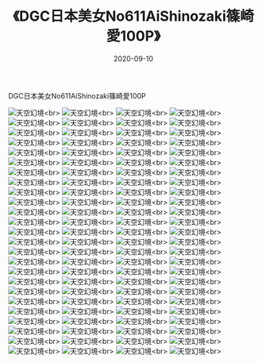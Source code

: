 ﻿---
layout: post
title: 《DGC日本美女No611AiShinozaki篠崎愛100P》
date: 2020-09-10
img: http://photo.orgx.cf/性感/2020/DGC日本美女No611AiShinozaki篠崎愛100P/000.jpg
tags: [美女,性感,泳衣]
---

DGC日本美女No611AiShinozaki篠崎愛100P



![天空幻境](http://photo.orgx.cf/性感/2020/DGC日本美女No611AiShinozaki篠崎愛100P/001.jpg''天空幻境'')<br>
![天空幻境](http://photo.orgx.cf/性感/2020/DGC日本美女No611AiShinozaki篠崎愛100P/002.jpg''天空幻境'')<br>
![天空幻境](http://photo.orgx.cf/性感/2020/DGC日本美女No611AiShinozaki篠崎愛100P/003.jpg''天空幻境'')<br>
![天空幻境](http://photo.orgx.cf/性感/2020/DGC日本美女No611AiShinozaki篠崎愛100P/004.jpg''天空幻境'')<br>
![天空幻境](http://photo.orgx.cf/性感/2020/DGC日本美女No611AiShinozaki篠崎愛100P/005.jpg''天空幻境'')<br>
![天空幻境](http://photo.orgx.cf/性感/2020/DGC日本美女No611AiShinozaki篠崎愛100P/006.jpg''天空幻境'')<br>
![天空幻境](http://photo.orgx.cf/性感/2020/DGC日本美女No611AiShinozaki篠崎愛100P/007.jpg''天空幻境'')<br>
![天空幻境](http://photo.orgx.cf/性感/2020/DGC日本美女No611AiShinozaki篠崎愛100P/008.jpg''天空幻境'')<br>
![天空幻境](http://photo.orgx.cf/性感/2020/DGC日本美女No611AiShinozaki篠崎愛100P/009.jpg''天空幻境'')<br>
![天空幻境](http://photo.orgx.cf/性感/2020/DGC日本美女No611AiShinozaki篠崎愛100P/010.jpg''天空幻境'')<br>
![天空幻境](http://photo.orgx.cf/性感/2020/DGC日本美女No611AiShinozaki篠崎愛100P/011.jpg''天空幻境'')<br>
![天空幻境](http://photo.orgx.cf/性感/2020/DGC日本美女No611AiShinozaki篠崎愛100P/012.jpg''天空幻境'')<br>
![天空幻境](http://photo.orgx.cf/性感/2020/DGC日本美女No611AiShinozaki篠崎愛100P/013.jpg''天空幻境'')<br>
![天空幻境](http://photo.orgx.cf/性感/2020/DGC日本美女No611AiShinozaki篠崎愛100P/014.jpg''天空幻境'')<br>
![天空幻境](http://photo.orgx.cf/性感/2020/DGC日本美女No611AiShinozaki篠崎愛100P/015.jpg''天空幻境'')<br>
![天空幻境](http://photo.orgx.cf/性感/2020/DGC日本美女No611AiShinozaki篠崎愛100P/016.jpg''天空幻境'')<br>
![天空幻境](http://photo.orgx.cf/性感/2020/DGC日本美女No611AiShinozaki篠崎愛100P/017.jpg''天空幻境'')<br>
![天空幻境](http://photo.orgx.cf/性感/2020/DGC日本美女No611AiShinozaki篠崎愛100P/018.jpg''天空幻境'')<br>
![天空幻境](http://photo.orgx.cf/性感/2020/DGC日本美女No611AiShinozaki篠崎愛100P/019.jpg''天空幻境'')<br>
![天空幻境](http://photo.orgx.cf/性感/2020/DGC日本美女No611AiShinozaki篠崎愛100P/020.jpg''天空幻境'')<br>
![天空幻境](http://photo.orgx.cf/性感/2020/DGC日本美女No611AiShinozaki篠崎愛100P/021.jpg''天空幻境'')<br>
![天空幻境](http://photo.orgx.cf/性感/2020/DGC日本美女No611AiShinozaki篠崎愛100P/022.jpg''天空幻境'')<br>
![天空幻境](http://photo.orgx.cf/性感/2020/DGC日本美女No611AiShinozaki篠崎愛100P/023.jpg''天空幻境'')<br>
![天空幻境](http://photo.orgx.cf/性感/2020/DGC日本美女No611AiShinozaki篠崎愛100P/024.jpg''天空幻境'')<br>
![天空幻境](http://photo.orgx.cf/性感/2020/DGC日本美女No611AiShinozaki篠崎愛100P/025.jpg''天空幻境'')<br>
![天空幻境](http://photo.orgx.cf/性感/2020/DGC日本美女No611AiShinozaki篠崎愛100P/026.jpg''天空幻境'')<br>
![天空幻境](http://photo.orgx.cf/性感/2020/DGC日本美女No611AiShinozaki篠崎愛100P/027.jpg''天空幻境'')<br>
![天空幻境](http://photo.orgx.cf/性感/2020/DGC日本美女No611AiShinozaki篠崎愛100P/028.jpg''天空幻境'')<br>
![天空幻境](http://photo.orgx.cf/性感/2020/DGC日本美女No611AiShinozaki篠崎愛100P/029.jpg''天空幻境'')<br>
![天空幻境](http://photo.orgx.cf/性感/2020/DGC日本美女No611AiShinozaki篠崎愛100P/030.jpg''天空幻境'')<br>
![天空幻境](http://photo.orgx.cf/性感/2020/DGC日本美女No611AiShinozaki篠崎愛100P/031.jpg''天空幻境'')<br>
![天空幻境](http://photo.orgx.cf/性感/2020/DGC日本美女No611AiShinozaki篠崎愛100P/032.jpg''天空幻境'')<br>
![天空幻境](http://photo.orgx.cf/性感/2020/DGC日本美女No611AiShinozaki篠崎愛100P/033.jpg''天空幻境'')<br>
![天空幻境](http://photo.orgx.cf/性感/2020/DGC日本美女No611AiShinozaki篠崎愛100P/034.jpg''天空幻境'')<br>
![天空幻境](http://photo.orgx.cf/性感/2020/DGC日本美女No611AiShinozaki篠崎愛100P/035.jpg''天空幻境'')<br>
![天空幻境](http://photo.orgx.cf/性感/2020/DGC日本美女No611AiShinozaki篠崎愛100P/036.jpg''天空幻境'')<br>
![天空幻境](http://photo.orgx.cf/性感/2020/DGC日本美女No611AiShinozaki篠崎愛100P/037.jpg''天空幻境'')<br>
![天空幻境](http://photo.orgx.cf/性感/2020/DGC日本美女No611AiShinozaki篠崎愛100P/038.jpg''天空幻境'')<br>
![天空幻境](http://photo.orgx.cf/性感/2020/DGC日本美女No611AiShinozaki篠崎愛100P/039.jpg''天空幻境'')<br>
![天空幻境](http://photo.orgx.cf/性感/2020/DGC日本美女No611AiShinozaki篠崎愛100P/040.jpg''天空幻境'')<br>
![天空幻境](http://photo.orgx.cf/性感/2020/DGC日本美女No611AiShinozaki篠崎愛100P/041.jpg''天空幻境'')<br>
![天空幻境](http://photo.orgx.cf/性感/2020/DGC日本美女No611AiShinozaki篠崎愛100P/042.jpg''天空幻境'')<br>
![天空幻境](http://photo.orgx.cf/性感/2020/DGC日本美女No611AiShinozaki篠崎愛100P/043.jpg''天空幻境'')<br>
![天空幻境](http://photo.orgx.cf/性感/2020/DGC日本美女No611AiShinozaki篠崎愛100P/044.jpg''天空幻境'')<br>
![天空幻境](http://photo.orgx.cf/性感/2020/DGC日本美女No611AiShinozaki篠崎愛100P/045.jpg''天空幻境'')<br>
![天空幻境](http://photo.orgx.cf/性感/2020/DGC日本美女No611AiShinozaki篠崎愛100P/046.jpg''天空幻境'')<br>
![天空幻境](http://photo.orgx.cf/性感/2020/DGC日本美女No611AiShinozaki篠崎愛100P/047.jpg''天空幻境'')<br>
![天空幻境](http://photo.orgx.cf/性感/2020/DGC日本美女No611AiShinozaki篠崎愛100P/048.jpg''天空幻境'')<br>
![天空幻境](http://photo.orgx.cf/性感/2020/DGC日本美女No611AiShinozaki篠崎愛100P/049.jpg''天空幻境'')<br>
![天空幻境](http://photo.orgx.cf/性感/2020/DGC日本美女No611AiShinozaki篠崎愛100P/050.jpg''天空幻境'')<br>
![天空幻境](http://photo.orgx.cf/性感/2020/DGC日本美女No611AiShinozaki篠崎愛100P/051.jpg''天空幻境'')<br>
![天空幻境](http://photo.orgx.cf/性感/2020/DGC日本美女No611AiShinozaki篠崎愛100P/052.jpg''天空幻境'')<br>
![天空幻境](http://photo.orgx.cf/性感/2020/DGC日本美女No611AiShinozaki篠崎愛100P/053.jpg''天空幻境'')<br>
![天空幻境](http://photo.orgx.cf/性感/2020/DGC日本美女No611AiShinozaki篠崎愛100P/054.jpg''天空幻境'')<br>
![天空幻境](http://photo.orgx.cf/性感/2020/DGC日本美女No611AiShinozaki篠崎愛100P/055.jpg''天空幻境'')<br>
![天空幻境](http://photo.orgx.cf/性感/2020/DGC日本美女No611AiShinozaki篠崎愛100P/056.jpg''天空幻境'')<br>
![天空幻境](http://photo.orgx.cf/性感/2020/DGC日本美女No611AiShinozaki篠崎愛100P/057.jpg''天空幻境'')<br>
![天空幻境](http://photo.orgx.cf/性感/2020/DGC日本美女No611AiShinozaki篠崎愛100P/058.jpg''天空幻境'')<br>
![天空幻境](http://photo.orgx.cf/性感/2020/DGC日本美女No611AiShinozaki篠崎愛100P/059.jpg''天空幻境'')<br>
![天空幻境](http://photo.orgx.cf/性感/2020/DGC日本美女No611AiShinozaki篠崎愛100P/060.jpg''天空幻境'')<br>
![天空幻境](http://photo.orgx.cf/性感/2020/DGC日本美女No611AiShinozaki篠崎愛100P/061.jpg''天空幻境'')<br>
![天空幻境](http://photo.orgx.cf/性感/2020/DGC日本美女No611AiShinozaki篠崎愛100P/062.jpg''天空幻境'')<br>
![天空幻境](http://photo.orgx.cf/性感/2020/DGC日本美女No611AiShinozaki篠崎愛100P/063.jpg''天空幻境'')<br>
![天空幻境](http://photo.orgx.cf/性感/2020/DGC日本美女No611AiShinozaki篠崎愛100P/064.jpg''天空幻境'')<br>
![天空幻境](http://photo.orgx.cf/性感/2020/DGC日本美女No611AiShinozaki篠崎愛100P/065.jpg''天空幻境'')<br>
![天空幻境](http://photo.orgx.cf/性感/2020/DGC日本美女No611AiShinozaki篠崎愛100P/066.jpg''天空幻境'')<br>
![天空幻境](http://photo.orgx.cf/性感/2020/DGC日本美女No611AiShinozaki篠崎愛100P/067.jpg''天空幻境'')<br>
![天空幻境](http://photo.orgx.cf/性感/2020/DGC日本美女No611AiShinozaki篠崎愛100P/068.jpg''天空幻境'')<br>
![天空幻境](http://photo.orgx.cf/性感/2020/DGC日本美女No611AiShinozaki篠崎愛100P/069.jpg''天空幻境'')<br>
![天空幻境](http://photo.orgx.cf/性感/2020/DGC日本美女No611AiShinozaki篠崎愛100P/070.jpg''天空幻境'')<br>
![天空幻境](http://photo.orgx.cf/性感/2020/DGC日本美女No611AiShinozaki篠崎愛100P/071.jpg''天空幻境'')<br>
![天空幻境](http://photo.orgx.cf/性感/2020/DGC日本美女No611AiShinozaki篠崎愛100P/072.jpg''天空幻境'')<br>
![天空幻境](http://photo.orgx.cf/性感/2020/DGC日本美女No611AiShinozaki篠崎愛100P/073.jpg''天空幻境'')<br>
![天空幻境](http://photo.orgx.cf/性感/2020/DGC日本美女No611AiShinozaki篠崎愛100P/074.jpg''天空幻境'')<br>
![天空幻境](http://photo.orgx.cf/性感/2020/DGC日本美女No611AiShinozaki篠崎愛100P/075.jpg''天空幻境'')<br>
![天空幻境](http://photo.orgx.cf/性感/2020/DGC日本美女No611AiShinozaki篠崎愛100P/076.jpg''天空幻境'')<br>
![天空幻境](http://photo.orgx.cf/性感/2020/DGC日本美女No611AiShinozaki篠崎愛100P/077.jpg''天空幻境'')<br>
![天空幻境](http://photo.orgx.cf/性感/2020/DGC日本美女No611AiShinozaki篠崎愛100P/078.jpg''天空幻境'')<br>
![天空幻境](http://photo.orgx.cf/性感/2020/DGC日本美女No611AiShinozaki篠崎愛100P/079.jpg''天空幻境'')<br>
![天空幻境](http://photo.orgx.cf/性感/2020/DGC日本美女No611AiShinozaki篠崎愛100P/080.jpg''天空幻境'')<br>
![天空幻境](http://photo.orgx.cf/性感/2020/DGC日本美女No611AiShinozaki篠崎愛100P/081.jpg''天空幻境'')<br>
![天空幻境](http://photo.orgx.cf/性感/2020/DGC日本美女No611AiShinozaki篠崎愛100P/082.jpg''天空幻境'')<br>
![天空幻境](http://photo.orgx.cf/性感/2020/DGC日本美女No611AiShinozaki篠崎愛100P/083.jpg''天空幻境'')<br>
![天空幻境](http://photo.orgx.cf/性感/2020/DGC日本美女No611AiShinozaki篠崎愛100P/084.jpg''天空幻境'')<br>
![天空幻境](http://photo.orgx.cf/性感/2020/DGC日本美女No611AiShinozaki篠崎愛100P/085.jpg''天空幻境'')<br>
![天空幻境](http://photo.orgx.cf/性感/2020/DGC日本美女No611AiShinozaki篠崎愛100P/086.jpg''天空幻境'')<br>
![天空幻境](http://photo.orgx.cf/性感/2020/DGC日本美女No611AiShinozaki篠崎愛100P/087.jpg''天空幻境'')<br>
![天空幻境](http://photo.orgx.cf/性感/2020/DGC日本美女No611AiShinozaki篠崎愛100P/088.jpg''天空幻境'')<br>
![天空幻境](http://photo.orgx.cf/性感/2020/DGC日本美女No611AiShinozaki篠崎愛100P/089.jpg''天空幻境'')<br>
![天空幻境](http://photo.orgx.cf/性感/2020/DGC日本美女No611AiShinozaki篠崎愛100P/090.jpg''天空幻境'')<br>
![天空幻境](http://photo.orgx.cf/性感/2020/DGC日本美女No611AiShinozaki篠崎愛100P/091.jpg''天空幻境'')<br>
![天空幻境](http://photo.orgx.cf/性感/2020/DGC日本美女No611AiShinozaki篠崎愛100P/092.jpg''天空幻境'')<br>
![天空幻境](http://photo.orgx.cf/性感/2020/DGC日本美女No611AiShinozaki篠崎愛100P/093.jpg''天空幻境'')<br>
![天空幻境](http://photo.orgx.cf/性感/2020/DGC日本美女No611AiShinozaki篠崎愛100P/094.jpg''天空幻境'')<br>
![天空幻境](http://photo.orgx.cf/性感/2020/DGC日本美女No611AiShinozaki篠崎愛100P/095.jpg''天空幻境'')<br>
![天空幻境](http://photo.orgx.cf/性感/2020/DGC日本美女No611AiShinozaki篠崎愛100P/096.jpg''天空幻境'')<br>
![天空幻境](http://photo.orgx.cf/性感/2020/DGC日本美女No611AiShinozaki篠崎愛100P/097.jpg''天空幻境'')<br>
![天空幻境](http://photo.orgx.cf/性感/2020/DGC日本美女No611AiShinozaki篠崎愛100P/098.jpg''天空幻境'')<br>
![天空幻境](http://photo.orgx.cf/性感/2020/DGC日本美女No611AiShinozaki篠崎愛100P/099.jpg''天空幻境'')<br>
![天空幻境](http://photo.orgx.cf/性感/2020/DGC日本美女No611AiShinozaki篠崎愛100P/100.jpg''天空幻境'')<br>